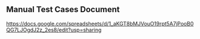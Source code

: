 ## Manual Test Cases Document
https://docs.google.com/spreadsheets/d/1_aKGT8bMJVouO19rpt5A7jPooB0QG7LJOgdJ2z_2es8/edit?usp=sharing
